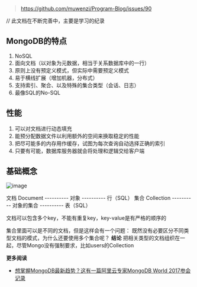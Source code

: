 > https://github.com/muwenzi/Program-Blog/issues/90

// 此文档在不断完善中，主要是学习的纪录

## MongoDB的特点
1. NoSQL
1. 面向文档（以对象为元数据，相当于关系数据库中的一行）
1. 原则上没有预定义模式，但实际中需要预定义模式
1. 易于横线扩展（增加机器，分布式）
1. 支持索引、聚合、以及特殊的集合类型（会话、日志）
1. 最像SQL的No-SQL

## 性能
1. 可以对文档进行动态填充
1. 能预分配数据文件以利用额外的空间来换取稳定的性能
1. 把尽可能多的内存用作缓存，试图为每次查询自动选择正确的索引
1. 只要有可能，数据库服务器就会将处理和逻辑交给客户端

## 基础概念

![image](https://cloud.githubusercontent.com/assets/12554487/23734290/23410bda-04b9-11e7-86a8-193385641d0c.png)

文档 Document     ----------   对象        ----------  行（SQL）
集合 Collection   ----------   对象的集合   ----------  表（SQL）

文档可以包含多个key，不能有重复key，key-value是有严格的顺序的

集合里面可以是不同的文档，但是这样会有一个问题：
既然没有必要区分不同类型文档的模式，为什么还要使用多个集合呢？
**结论** 把相关类型的文档组织在一起，尽管Mongo没有强制要求，比如users的Collection

**更多阅读**
- [想掌握MongoDB最新趋势？这有一篇阿里云专家MongoDB World 2017参会记录](https://zhuanlan.zhihu.com/p/27615454)
